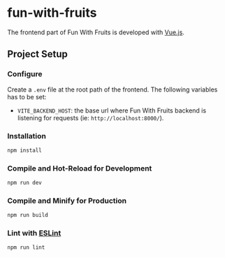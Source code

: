 # fun-with-fruits

The frontend part of Fun With Fruits is developed with [Vue.js](https://vuejs.org/).

## Project Setup

### Configure

Create a `.env` file at the root path of the frontend. The following variables has to be set:

- `VITE_BACKEND_HOST`: the base url where Fun With Fruits backend is listening for requests (ie: `http://localhost:8000/`).

### Installation

```sh
npm install
```

### Compile and Hot-Reload for Development

```sh
npm run dev
```

### Compile and Minify for Production

```sh
npm run build
```

### Lint with [ESLint](https://eslint.org/)

```sh
npm run lint
```
